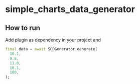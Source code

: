 # simple_charts_data_generator

## How to run

Add plugin as dependency in your project and

```dart
final data = await SCDGenerator.generate(
  10.1,
  9.8,
  11.0,
  10.1,
  100,
);
```
